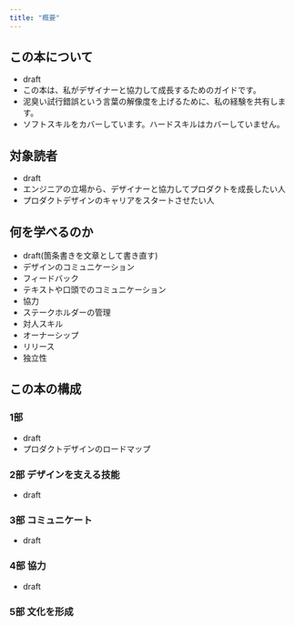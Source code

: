 ```yaml
---
title: "概要"
---
```

## この本について
- draft
- この本は、私がデザイナーと協力して成長するためのガイドです。
- 泥臭い試行錯誤という言葉の解像度を上げるために、私の経験を共有します。
- ソフトスキルをカバーしています。ハードスキルはカバーしていません。

## 対象読者
- draft
- エンジニアの立場から、デザイナーと協力してプロダクトを成長したい人
- プロダクトデザインのキャリアをスタートさせたい人

## 何を学べるのか
- draft(箇条書きを文章として書き直す)
- デザインのコミュニケーション
- フィードバック
- テキストや口頭でのコミュニケーション
- 協力
- ステークホルダーの管理
- 対人スキル
- オーナーシップ
- リリース
- 独立性

## この本の構成

### 1部
- draft
- プロダクトデザインのロードマップ

### 2部 デザインを支える技能
- draft

### 3部 コミュニケート
- draft

### 4部 協力
- draft

### 5部 文化を形成

